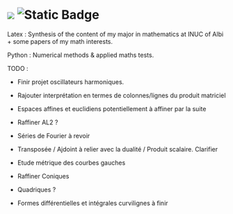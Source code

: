 # <img src="https://img.shields.io/badge/Mathematics-5966a6?style=for-the-badge&logo=latex&logoColor=white"> <img alt="Static Badge" src="https://img.shields.io/badge/python-green?style=for-the-badge&logo=python&logoColor=white">

Latex : Synthesis of the content of my major in mathematics at INUC of Albi + some papers of my math interests.

Python : Numerical methods & applied maths tests.

TODO : 
- Finir projet oscillateurs harmoniques.

- Rajouter interprétation en termes de colonnes/lignes du produit matriciel
- Espaces affines et euclidiens potentiellement à affiner par la suite
- Raffiner AL2 ?

- Séries de Fourier à revoir
- Transposée / Ajdoint à relier avec la dualité / Produit scalaire. Clarifier
- Etude métrique des courbes gauches
- Raffiner Coniques
- Quadriques ? 
- Formes différentielles et intégrales curvilignes à finir

